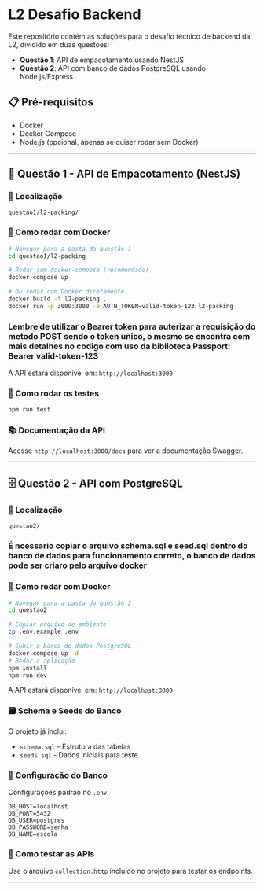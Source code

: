 # L2 Desafio Backend

Este repositório contém as soluções para o desafio técnico de backend da L2, dividido em duas questões:

- **Questão 1**: API de empacotamento usando NestJS
- **Questão 2**: API com banco de dados PostgreSQL usando Node.js/Express

## 📋 Pré-requisitos

- Docker
- Docker Compose
- Node.js (opcional, apenas se quiser rodar sem Docker)

---

## 🎯 Questão 1 - API de Empacotamento (NestJS)

### 📍 Localização
```
questao1/l2-packing/
```

### 🚀 Como rodar com Docker

```bash
# Navegar para a pasta da questão 1
cd questao1/l2-packing

# Rodar com docker-compose (recomendado)
docker-compose up

# Ou rodar com Docker diretamente
docker build -t l2-packing .
docker run -p 3000:3000 -e AUTH_TOKEN=valid-token-123 l2-packing
```
### Lembre de utilizar o Bearer token para auterizar a requisição do metodo POST sendo o token unico, o mesmo se encontra com mais detalhes no codigo com uso da biblioteca Passport: Bearer valid-token-123


A API estará disponível em: `http://localhost:3000`


### 🧪 Como rodar os testes

```bash
npm run test
```

### 📚 Documentação da API

Acesse `http://localhost:3000/docs` para ver a documentação Swagger.

---

## 🗄️ Questão 2 - API com PostgreSQL

### 📍 Localização
```
questao2/
```

### É ncessario copiar o arquivo schema.sql e seed.sql dentro do banco de dados para funcionamento correto, o banco de dados pode ser criaro pelo arquivo docker

### 🚀 Como rodar com Docker

```bash
# Navegar para a pasta da questão 2
cd questao2

# Copiar arquivo de ambiente
cp .env.example .env

# Subir o banco de dados PostgreSQL
docker-compose up -d
# Rodar a aplicação
npm install
npm run dev
```

A API estará disponível em: `http://localhost:3000`

### 🗃️ Schema e Seeds do Banco

O projeto já inclui:
- `schema.sql` - Estrutura das tabelas
- `seeds.sql` - Dados iniciais para teste

### 🔧 Configuração do Banco

Configurações padrão no `.env`:
```
DB_HOST=localhost
DB_PORT=5432
DB_USER=postgres
DB_PASSWORD=senha
DB_NAME=escola
```

### 🧪 Como testar as APIs

Use o arquivo `collection.http` incluído no projeto para testar os endpoints.

---